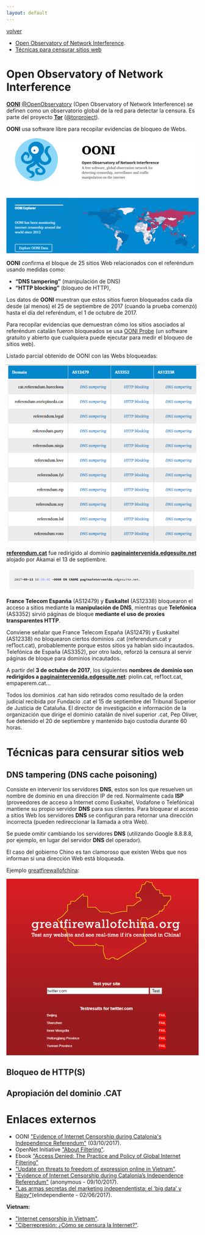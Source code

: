 ```yaml
---
layout: default
---
```


[volver](./)

* [Open Observatory of Network Interference](#open-Observatory-of-network-interference).
* [Técnicas para censurar sitios web](#técnicas-para-censurar-sitios-web)

# Open Observatory of Network Interference

**[OONI](https://ooni.torproject.org/)** [@OpenObservatory](https://twitter.com/openobservatory) (Open Observatory of Network Interference) se definen como un observatorio global de la red para detectar la censura. Es parte del proyecto **[Tor](https://www.torproject.org/)** ([@torproject](https://twitter.com/torproject)).

**OONI** usa software libre para recopilar evidencias de bloqueo de Webs.  

![](images/ooni_web.PNG)

**OONI** confirma el bloque de 25 sitios Web relacionados con el referéndum usando medidas como:

* **“DNS tampering”** (manipulación de DNS)
* **“HTTP blocking”** (bloqueo de HTTP),

Los datos de **OONI** muestran que estos sitios fueron bloqueados cada día desde (al menos) el 25 de septiembre de 2017 (cuando la prueba comenzó) hasta el día del referéndum, el 1 de octubre de 2017.

Para recopilar evidencias que demuestran cómo los sitios asociados al referéndum catalán fueron bloqueados se usa [OONI Probe](https://ooni.torproject.org/install/) (un software gratuito y abierto que cualquiera puede ejecutar para medir el bloqueo de sitios web).

Listado parcial obtenido de OONI con las Webs bloqueadas:

![](images/ooni_lista_webs_intervenidas.PNG)


**[referendum.cat](http://referendum.cat/)** fue redirigido al dominio	 **[paginaintervenida.edgesuite.net](http://paginaintervenida.edgesuite.net/)** alojado por Akamai el 13 de septiembre.

![](images/referendum_cat_paginaintervenida.PNG)

**France Telecom Espanña** (AS12479) y **Euskaltel** (AS12338) bloquearon el acceso a sitios mediante la **manipulación de DNS**, mientras que **Telefónica** (AS3352) sirvió páginas de bloque **mediante el uso de proxies transparentes HTTP**. 

Conviene señalar que France Telecom España (AS12479) y Euskaltel (AS12338) no bloquearon ciertos dominios .cat (referendum.cat y ref1oct.cat), probablemente porque estos sitios ya habían sido incautados. Telefónica de España (AS3352), por otro lado, reforzó la censura al servir páginas de bloque para dominios incautados.

A partir del **3 de octubre de 2017**, los siguientes **nombres de dominio son redirigidos a [paginaintervenida.edgesuite.net](http://paginaintervenida.edgesuite.net/)**: piolin.cat, ref1oct.cat, empaperem.cat…

Todos los dominios .cat han sido retirados como resultado de la orden judicial recibida por Fundacio .cat el 15 de septiembre del Tribunal Superior de Justicia de Cataluña. El director de investigación e información de la organización que dirige el dominio catalán de nivel superior .cat, Pep Oliver, fue detenido el 20 de septiembre y mantenido bajo custodia durante 60 horas.

# Técnicas para censurar sitios web 

## DNS tampering (DNS cache poisoning)

Consiste en intervenir los servidores **DNS**, estos son los que resuelven un nombre de dominio en una dirección IP de red. Normalmente cada **ISP** (proveedores de acceso a Internet como Euskaltel, Vodafone o Telefónica) mantiene su propio servidor **DNS** para sus clientes. Para bloquear el acceso a sitios Web los servidores **DNS** se configuran para retornar una dirección incorrecta (pueden redireccionar la llamada a otra Web).

Se puede omitir cambiando los servidores **DNS** (utilizando Google 8.8.8.8, por ejemplo, en lugar del servidor **DNS** del operador).

El caso del gobierno Chino es tan clamoroso que existen Webs que nos informan si una dirección Web está bloqueada.

Ejemplo [greatfirewallofchina](http://www.greatfirewallofchina.org/):

![](images/greatfirewallofchina_block_test.PNG)


## Bloqueo de HTTP(S)


## Apropiación del dominio .CAT



# Enlaces externos

* OONI ["Evidence of Internet Censorship during Catalonia's Independence Referendum"](https://ooni.torproject.org/post/internet-censorship-catalonia-independence-referendum/) (03/10/2017).
* OpenNet Initiative ["About Filtering"](https://opennet.net/about-filtering).
* Ebook ["Access Denied: The Practice and Policy of Global Internet Filtering"](https://books.google.es/books?id=l6ry0NeJ1N8C&pg=PA14&lpg=PA14&dq=DNS+tampering+que+es&source=bl&ots=i93_WnScZe&sig=bvzygiEP2Bxf8j74qNyOEp9ObZc&hl=es&sa=X&ved=0ahUKEwifid6K_IPXAhXJtRQKHQcyAQYQ6AEIeDAJ#v=onepage&q=DNS%20tampering%20que%20es&f=false) 
* ["Update on threats to freedom of expression online in Vietnam"](https://opennet.net/blog/2012/09/update-threats-freedom-expression-online-vietnam).
* ["Evidence of Internet Censorship during Catalonia’s Independence Referendum"](https://www.anonymous-france.eu/blocking-of-catalan-referendum-sites.html) (anonymous - 09/10/2017).
* ["Las armas secretas del marketing independentista: el ‘big data’ y Rajoy"](https://www.elindependiente.com/politica/2017/06/02/las-armas-secretas-del-marketing-independentista-del-big-data-a-rajoy/)(elindependiente - 02/06/2017).

**Vietnam:**

* ["Internet censorship in Vietnam"](https://en.wikipedia.org/wiki/Internet_censorship_in_Vietnam).
* ["Ciberrepresión: ¿Cómo se censura la Internet?"](http://blogs.periodistadigital.com/felixjtapia.php/2007/08/31/ciberrepresion-icomo-se-censura-la-inter).